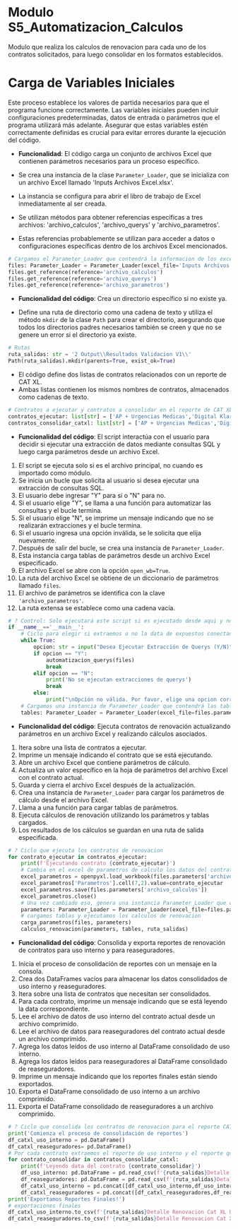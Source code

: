 # Modulo S5_Automatizacion_Calculos


Modulo que realiza los calculos de renovacion para cada uno de los contratos solicitados, para luego consolidar en los formatos establecidos.


# Carga de Variables Iniciales

Este proceso establece los valores de partida necesarios para que el programa funcione correctamente. Las variables iniciales pueden incluir configuraciones predeterminadas, datos de entrada o parámetros que el programa utilizará más adelante. Asegurar que estas variables estén correctamente definidas es crucial para evitar errores durante la ejecución del código.

- **Funcionalidad**: El código carga un conjunto de archivos Excel que contienen parámetros necesarios para un proceso específico.

- Se crea una instancia de la clase `Parameter_Loader`, que se inicializa con un archivo Excel llamado 'Inputs Archivos Excel.xlsx'.
- La instancia se configura para abrir el libro de trabajo de Excel inmediatamente al ser creada.
- Se utilizan métodos para obtener referencias específicas a tres archivos: 'archivo_calculos', 'archivo_querys' y 'archivo_parametros'.
- Estas referencias probablemente se utilizan para acceder a datos o configuraciones específicas dentro de los archivos Excel mencionados.
```python
# Cargamos el Parameter_Loader que contendrá la informacion de los excel de parametros a utilizar durante el proceso
files: Parameter_Loader = Parameter_Loader(excel_file='Inputs Archivos Excel.xlsx', open_wb=True, ruta_extensa='')
files.get_reference(reference='archivo_calculos')
files.get_reference(reference='archivo_querys')
files.get_reference(reference='archivo_parametros')
```

- **Funcionalidad del código**: Crea un directorio específico si no existe ya.

- Define una ruta de directorio como una cadena de texto y utiliza el método `mkdir` de la clase `Path` para crear el directorio, asegurando que todos los directorios padres necesarios también se creen y que no se genere un error si el directorio ya existe.
```python
# Rutas
ruta_salidas: str = '2 Output\\Resultados Validacion V1\\'
Path(ruta_salidas).mkdir(parents=True, exist_ok=True)
```

- El código define dos listas de contratos relacionados con un reporte de CAT XL.
- Ambas listas contienen los mismos nombres de contratos, almacenados como cadenas de texto.
```python
# Contratos a ejecutar y contratos a consolidar en el reporte de CAT XL
contratos_ejecutar: list[str] = ['AP + Urgencias Medicas','Digital Klare','K-Fijo','Multisocios','Desgravamen No Licitado']
contratos_consolidar_catxl: list[str] = ['AP + Urgencias Medicas','Digital Klare','K-Fijo','Multisocios','Desgravamen No Licitado']
```

- **Funcionalidad del código**: El script interactúa con el usuario para decidir si ejecutar una extracción de datos mediante consultas SQL y luego carga parámetros desde un archivo Excel.

1. El script se ejecuta solo si es el archivo principal, no cuando es importado como módulo.
2. Se inicia un bucle que solicita al usuario si desea ejecutar una extracción de consultas SQL.
3. El usuario debe ingresar "Y" para sí o "N" para no.
4. Si el usuario elige "Y", se llama a una función para automatizar las consultas y el bucle termina.
5. Si el usuario elige "N", se imprime un mensaje indicando que no se realizarán extracciones y el bucle termina.
6. Si el usuario ingresa una opción inválida, se le solicita que elija nuevamente.
7. Después de salir del bucle, se crea una instancia de `Parameter_Loader`.
8. Esta instancia carga tablas de parámetros desde un archivo Excel especificado.
9. El archivo Excel se abre con la opción `open_wb=True`.
10. La ruta del archivo Excel se obtiene de un diccionario de parámetros llamado `files`.
11. El archivo de parámetros se identifica con la clave `'archivo_parametros'`.
12. La ruta extensa se establece como una cadena vacía.
```python
# ? Control: Solo ejecutará este script si es ejecutado desde aqui y no es llamado desde otro script
if __name__=='__main__':
	# Ciclo para elegir si extraemos o no la data de expuestos conectandose a SQL
	while True:
		opcion: str = input("Desea Ejecutar Extracción de Querys (Y/N)")
		if opcion == "Y":
			automatizacion_querys(files)
			break
		elif opcion == "N":
			print('No se ejecutan extracciones de querys')
			break
		else:
			print("\nOpción no válida. Por favor, elige una opcion correcta (Y/N).")
	# Cargamos una instancia de Parameter_Loader que contendrá las tablas de parametros
	tables: Parameter_Loader = Parameter_Loader(excel_file=files.parameters['archivo_parametros'], open_wb=True, ruta_extensa='')
```

- **Funcionalidad del código**: Ejecuta contratos de renovación actualizando parámetros en un archivo Excel y realizando cálculos asociados.

1. Itera sobre una lista de contratos a ejecutar.
2. Imprime un mensaje indicando el contrato que se está ejecutando.
3. Abre un archivo Excel que contiene parámetros de cálculo.
4. Actualiza un valor específico en la hoja de parámetros del archivo Excel con el contrato actual.
5. Guarda y cierra el archivo Excel después de la actualización.
6. Crea una instancia de `Parameter_Loader` para cargar los parámetros de cálculo desde el archivo Excel.
7. Llama a una función para cargar tablas de parámetros.
8. Ejecuta cálculos de renovación utilizando los parámetros y tablas cargados.
9. Los resultados de los cálculos se guardan en una ruta de salida especificada.
```python
# ? Ciclo que ejecuta los contratos de renovacion
for contrato_ejecutar in contratos_ejecutar:
	print(f'Ejecutando contrato {contrato_ejecutar}')
	# Cambia en el excel de parametros de calculo los datos del contrato que ejecutaremos
	excel_parametros = openpyxl.load_workbook(files.parameters['archivo_calculos'])
	excel_parametros['Parametros'].cell(7,2).value=contrato_ejecutar
	excel_parametros.save(files.parameters['archivo_calculos'])
	excel_parametros.close()
	# Una vez cambiado eso, genera una isntancia Parameter_Loader que contendrá los parametros de calculo
	parameters: Parameter_Loader = Parameter_Loader(excel_file=files.parameters['archivo_calculos'], open_wb=True)
	# cargamos tablas y ejecutamos los calculos de renovacion
	carga_parametros(files, parameters)
	calculos_renovacion(parameters, tables, ruta_salidas)
```

- **Funcionalidad del código**: Consolida y exporta reportes de renovación de contratos para uso interno y para reaseguradores.

1. Inicia el proceso de consolidación de reportes con un mensaje en la consola.
2. Crea dos DataFrames vacíos para almacenar los datos consolidados de uso interno y reaseguradores.
3. Itera sobre una lista de contratos que necesitan ser consolidados.
4. Para cada contrato, imprime un mensaje indicando que se está leyendo la data correspondiente.
5. Lee el archivo de datos de uso interno del contrato actual desde un archivo comprimido.
6. Lee el archivo de datos para reaseguradores del contrato actual desde un archivo comprimido.
7. Agrega los datos leídos de uso interno al DataFrame consolidado de uso interno.
8. Agrega los datos leídos para reaseguradores al DataFrame consolidado de reaseguradores.
9. Imprime un mensaje indicando que los reportes finales están siendo exportados.
10. Exporta el DataFrame consolidado de uso interno a un archivo comprimido.
11. Exporta el DataFrame consolidado de reaseguradores a un archivo comprimido.
```python
# ? Ciclo que consolida los contratos de renovacion para el reporte CAT XL
print('Comienza el proceso de consolidación de reportes')
df_catxl_uso_interno = pd.DataFrame()
df_catxl_reaseguradores= pd.DataFrame()
# Por cada contrato extraemos el reporte de uso interno y el reporte que va a los reaseguradores, y los vamos consolidando
for contrato_consolidar in contratos_consolidar_catxl:
	print(f'Leyendo data del contrato {contrato_consolidar}')
	df_uso_interno: pd.DataFrame = pd.read_csv(f'{ruta_salidas}Detalle Renovacion {contrato_consolidar} Uso Interno.txt.zip',sep=';',decimal='.',encoding='latin-1',low_memory=False)
	df_reaseguradores: pd.DataFrame = pd.read_csv(f'{ruta_salidas}Detalle Renovacion {contrato_consolidar} Reaseguradores.txt.zip',sep=';',decimal='.',encoding='latin-1',low_memory=False)
	df_catxl_uso_interno = pd.concat([df_catxl_uso_interno,df_uso_interno])
	df_catxl_reaseguradores = pd.concat([df_catxl_reaseguradores,df_reaseguradores])
print('Exportamos Reportes Finales!')
# exportaciones finales
df_catxl_uso_interno.to_csv(f'{ruta_salidas}Detalle Renovacion Cat XL Uso Interno.txt.zip',sep=';',decimal='.',date_format='%d-%m-%Y',index=False)
df_catxl_reaseguradores.to_csv(f'{ruta_salidas}Detalle Renovacion Cat XL Reaseguradores.txt.zip',sep=';',decimal='.',date_format='%d-%m-%Y',index=False)
```